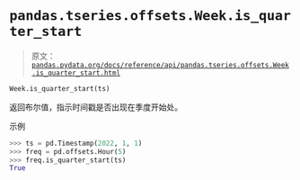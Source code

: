 # `pandas.tseries.offsets.Week.is_quarter_start`

> 原文：[`pandas.pydata.org/docs/reference/api/pandas.tseries.offsets.Week.is_quarter_start.html`](https://pandas.pydata.org/docs/reference/api/pandas.tseries.offsets.Week.is_quarter_start.html)

```py
Week.is_quarter_start(ts)
```

返回布尔值，指示时间戳是否出现在季度开始处。

示例

```py
>>> ts = pd.Timestamp(2022, 1, 1)
>>> freq = pd.offsets.Hour(5)
>>> freq.is_quarter_start(ts)
True 
```
